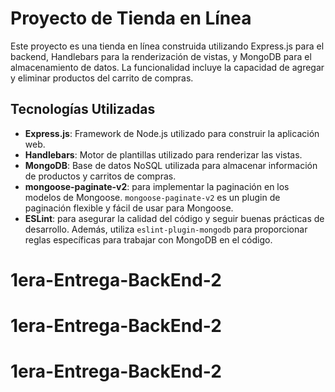 # Proyecto de Tienda en Línea

Este proyecto es una tienda en línea construida utilizando Express.js para el backend, Handlebars para la renderización de vistas, y MongoDB para el almacenamiento de datos. La funcionalidad incluye la capacidad de agregar y eliminar productos del carrito de compras.

## Tecnologías Utilizadas

- **Express.js**: Framework de Node.js utilizado para construir la aplicación web.
- **Handlebars**: Motor de plantillas utilizado para renderizar las vistas.
- **MongoDB**: Base de datos NoSQL utilizada para almacenar información de productos y carritos de compras.
- **mongoose-paginate-v2**: para implementar la paginación en los modelos de Mongoose. `mongoose-paginate-v2` es un plugin de paginación flexible y fácil de usar para Mongoose.
- **ESLint**: para asegurar la calidad del código y seguir buenas prácticas de desarrollo. Además, utiliza `eslint-plugin-mongodb` para proporcionar reglas específicas para trabajar con MongoDB en el código.
# 1era-Entrega-BackEnd-2
# 1era-Entrega-BackEnd-2
# 1era-Entrega-BackEnd-2
